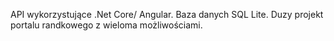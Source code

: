 API wykorzystujące .Net Core/ Angular. Baza danych SQL Lite. Duzy projekt portalu randkowego z wieloma możliwościami. 
